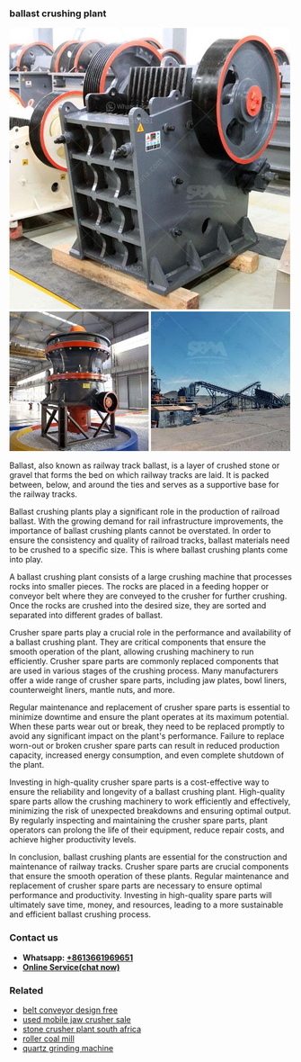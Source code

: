 <h3>ballast crushing plant</h3><img src='1704791244.jpg' alt=''><p>Ballast, also known as railway track ballast, is a layer of crushed stone or gravel that forms the bed on which railway tracks are laid. It is packed between, below, and around the ties and serves as a supportive base for the railway tracks.</p><p>Ballast crushing plants play a significant role in the production of railroad ballast. With the growing demand for rail infrastructure improvements, the importance of ballast crushing plants cannot be overstated. In order to ensure the consistency and quality of railroad tracks, ballast materials need to be crushed to a specific size. This is where ballast crushing plants come into play.</p><p>A ballast crushing plant consists of a large crushing machine that processes rocks into smaller pieces. The rocks are placed in a feeding hopper or conveyor belt where they are conveyed to the crusher for further crushing. Once the rocks are crushed into the desired size, they are sorted and separated into different grades of ballast.</p><p>Crusher spare parts play a crucial role in the performance and availability of a ballast crushing plant. They are critical components that ensure the smooth operation of the plant, allowing crushing machinery to run efficiently. Crusher spare parts are commonly replaced components that are used in various stages of the crushing process. Many manufacturers offer a wide range of crusher spare parts, including jaw plates, bowl liners, counterweight liners, mantle nuts, and more.</p><p>Regular maintenance and replacement of crusher spare parts is essential to minimize downtime and ensure the plant operates at its maximum potential. When these parts wear out or break, they need to be replaced promptly to avoid any significant impact on the plant's performance. Failure to replace worn-out or broken crusher spare parts can result in reduced production capacity, increased energy consumption, and even complete shutdown of the plant.</p><p>Investing in high-quality crusher spare parts is a cost-effective way to ensure the reliability and longevity of a ballast crushing plant. High-quality spare parts allow the crushing machinery to work efficiently and effectively, minimizing the risk of unexpected breakdowns and ensuring optimal output. By regularly inspecting and maintaining the crusher spare parts, plant operators can prolong the life of their equipment, reduce repair costs, and achieve higher productivity levels.</p><p>In conclusion, ballast crushing plants are essential for the construction and maintenance of railway tracks. Crusher spare parts are crucial components that ensure the smooth operation of these plants. Regular maintenance and replacement of crusher spare parts are necessary to ensure optimal performance and productivity. Investing in high-quality spare parts will ultimately save time, money, and resources, leading to a more sustainable and efficient ballast crushing process.</p><h3>Contact us</h3><ul><li><strong>Whatsapp:&nbsp;<a href="https://wa.me/8613661969651">+8613661969651</a></strong></li><li><a href="https://swt.shibang-china.com/?git&amp;zhl&amp;ballast crushing plant"><strong>Online Service(chat now)</strong></a></li></ul><h3>Related</h3><ul><li><a href='belt conveyor design free.md'>belt conveyor design free</a></li><li><a href='used mobile jaw crusher sale.md'>used mobile jaw crusher sale</a></li><li><a href='stone crusher plant south africa.md'>stone crusher plant south africa</a></li><li><a href='roller coal mill.md'>roller coal mill</a></li><li><a href='quartz grinding machine.md'>quartz grinding machine</a></li></ul>